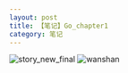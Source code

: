 ```yaml
---
layout: post
title: 【笔记】Go_chapter1
category: 笔记
---
```

![story_new_final](http://rab41f8zg.hd-bkt.clouddn.com/img/story_new_final_0322.png)
![wanshan](http://rab41f8zg.hd-bkt.clouddn.com/img/wanshan.png)
